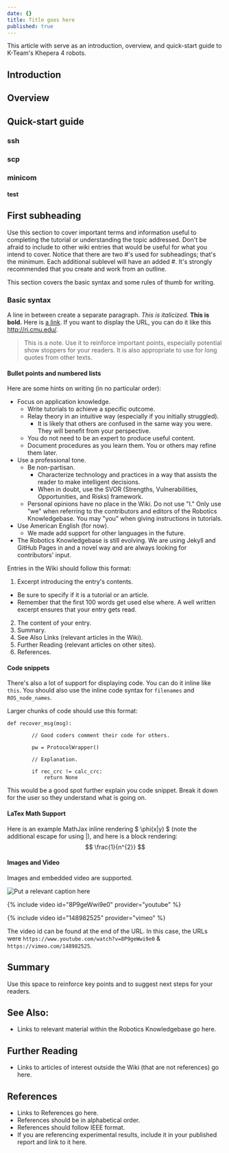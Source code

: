 ```yaml
---
date: {}
title: Title goes here
published: true
---
```

This article with serve as an introduction, overview, and quick-start guide to K-Team's Khepera 4 robots. 

## Introduction

## Overview

## Quick-start guide
### ssh
### scp
### minicom
#### test

## First subheading
Use this section to cover important terms and information useful to completing the tutorial or understanding the topic addressed. Don't be afraid to include to other wiki entries that would be useful for what you intend to cover. Notice that there are two \#'s used for subheadings; that's the minimum. Each additional sublevel will have an added \#. It's strongly recommended that you create and work from an outline.

This section covers the basic syntax and some rules of thumb for writing.

### Basic syntax
A line in between create a separate paragraph. *This is italicized.* **This is bold.** Here is [a link](/). If you want to display the URL, you can do it like this <http://ri.cmu.edu/>.

> This is a note. Use it to reinforce important points, especially potential show stoppers for your readers. It is also appropriate to use for long quotes from other texts.


#### Bullet points and numbered lists
Here are some hints on writing (in no particular order):
- Focus on application knowledge.
  - Write tutorials to achieve a specific outcome.
  - Relay theory in an intuitive way (especially if you initially struggled).
    - It is likely that others are confused in the same way you were. They will benefit from your perspective.
  - You do not need to be an expert to produce useful content.
  - Document procedures as you learn them. You or others may refine them later.
- Use a professional tone.
  - Be non-partisan.
    - Characterize technology and practices in a way that assists the reader to make intelligent decisions.
    - When in doubt, use the SVOR (Strengths, Vulnerabilities, Opportunities, and Risks) framework.
  - Personal opinions have no place in the Wiki. Do not use "I." Only use "we" when referring to the contributors and editors of the Robotics Knowledgebase. You may "you" when giving instructions in tutorials.
- Use American English (for now).
  - We made add support for other languages in the future.
- The Robotics Knowledgebase is still evolving. We are using Jekyll and GitHub Pages in and a novel way and are always looking for contributors' input.

Entries in the Wiki should follow this format:
1. Excerpt introducing the entry's contents.
  - Be sure to specify if it is a tutorial or an article.
  - Remember that the first 100 words get used else where. A well written excerpt ensures that your entry gets read.
2. The content of your entry.
3. Summary.
4. See Also Links (relevant articles in the Wiki).
5. Further Reading (relevant articles on other sites).
6. References.

#### Code snippets
There's also a lot of support for displaying code. You can do it inline like `this`. You should also use the inline code syntax for `filenames` and `ROS_node_names`.

Larger chunks of code should use this format:
```
def recover_msg(msg):

        // Good coders comment their code for others.

        pw = ProtocolWrapper()

        // Explanation.

        if rec_crc != calc_crc:
            return None
```
This would be a good spot further explain you code snippet. Break it down for the user so they understand what is going on.

#### LaTex Math Support
Here is an example MathJax inline rendering $ \phi(x\|y) $ (note the additional escape for using \|), and here is a block rendering:
$$ \frac{1}{n^{2}} $$

#### Images and Video
Images and embedded video are supported.

![Put a relevant caption here](assets/images/Hk47portrait-298x300.jpg)

{% include video id="8P9geWwi9e0" provider="youtube" %}

{% include video id="148982525" provider="vimeo" %}

The video id can be found at the end of the URL. In this case, the URLs were
`https://www.youtube.com/watch?v=8P9geWwi9e0`
& `https://vimeo.com/148982525`.

## Summary
Use this space to reinforce key points and to suggest next steps for your readers.

## See Also:
- Links to relevant material within the Robotics Knowledgebase go here.

## Further Reading
- Links to articles of interest outside the Wiki (that are not references) go here.

## References
- Links to References go here.
- References should be in alphabetical order.
- References should follow IEEE format.
- If you are referencing experimental results, include it in your published report and link to it here.
